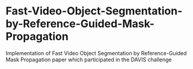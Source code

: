 # Fast-Video-Object-Segmentation-by-Reference-Guided-Mask-Propagation
Implementation of Fast Video Object Segmentation by Reference-Guided Mask Propagation paper which participated in the DAVIS challenge 
